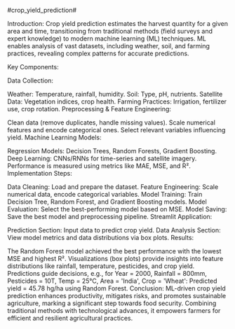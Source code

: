 #crop_yield_prediction#

Introduction: Crop yield prediction estimates the harvest quantity for a given area and time, transitioning from traditional methods (field surveys and expert knowledge) to modern machine learning (ML) techniques. ML enables analysis of vast datasets, including weather, soil, and farming practices, revealing complex patterns for accurate predictions.

Key Components:

Data Collection:

Weather: Temperature, rainfall, humidity. Soil: Type, pH, nutrients. Satellite Data: Vegetation indices, crop health. Farming Practices: Irrigation, fertilizer use, crop rotation. Preprocessing & Feature Engineering:

Clean data (remove duplicates, handle missing values). Scale numerical features and encode categorical ones. Select relevant variables influencing yield. Machine Learning Models:

Regression Models: Decision Trees, Random Forests, Gradient Boosting. Deep Learning: CNNs/RNNs for time-series and satellite imagery. Performance is measured using metrics like MAE, MSE, and R². Implementation Steps:

Data Cleaning: Load and prepare the dataset. Feature Engineering: Scale numerical data, encode categorical variables. Model Training: Train Decision Tree, Random Forest, and Gradient Boosting models. Model Evaluation: Select the best-performing model based on MSE. Model Saving: Save the best model and preprocessing pipeline. Streamlit Application:

Prediction Section: Input data to predict crop yield. Data Analysis Section: View model metrics and data distributions via box plots. Results:

The Random Forest model achieved the best performance with the lowest MSE and highest R². Visualizations (box plots) provide insights into feature distributions like rainfall, temperature, pesticides, and crop yield. Predictions guide decisions, e.g., for Year = 2000, Rainfall = 800mm, Pesticides = 10T, Temp = 25°C, Area = 'India', Crop = 'Wheat': Predicted yield = 45.78 hg/ha using Random Forest. Conclusion: ML-driven crop yield prediction enhances productivity, mitigates risks, and promotes sustainable agriculture, marking a significant step towards food security. Combining traditional methods with technological advances, it empowers farmers for efficient and resilient agricultural practices.
